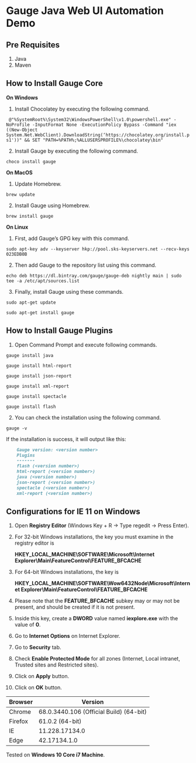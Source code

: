# Gauge Java Web UI Automation Demo

## Pre Requisites
1. Java
2. Maven

## How to Install Gauge Core
**On Windows**
1. Install Chocolatey by executing the following command.
   
` @"%SystemRoot%\System32\WindowsPowerShell\v1.0\powershell.exe" -NoProfile -InputFormat None -ExecutionPolicy Bypass -Command "iex ((New-Object System.Net.WebClient).DownloadString(‘https://chocolatey.org/install.ps1'))" && SET "PATH=%PATH%;%ALLUSERSPROFILE%\chocolatey\bin"`

2. Install Gauge by executing the following command.
   
`choco install gauge`

**On MacOS**
1. Update Homebrew.
   
`brew update`

2. Install Gauge using Homebrew.
   
`brew install gauge`

**On Linux**
1. First, add Gauge’s GPG key with this command.
   
`sudo apt-key adv --keyserver hkp://pool.sks-keyservers.net --recv-keys 023EDB0B`

2. Then add Gauge to the repository list using this command.
   
`echo deb https://dl.bintray.com/gauge/gauge-deb nightly main | sudo tee -a /etc/apt/sources.list`

3. Finally, install Gauge using these commands.
   
`sudo apt-get update` 

`sudo apt-get install gauge`

## How to Install Gauge Plugins
1. Open Command Prompt and execute following commands.
   
`gauge install java`

`gauge install html-report`

`gauge install json-report`

`gauge install xml-report`

`gauge install spectacle`

`gauge install flash`

2. You can check the installation using the following command.
   
`gauge -v`

If the installation is success, it will output like this:

```markdown
    Gauge version: <version number>
    Plugins
    -------
    flash (<version number>)
    html-report (<version number>)
    java (<version number>)
    json-report (<version number>)
    spectacle (<version number>)
    xml-report (<version number>)
```

## Configurations for IE 11 on Windows

1. Open **Registry Editor** (Windows Key + R → Type regedit → Press Enter).
   
2. For 32-bit Windows installations, the key you must examine in the registry editor is
   
   **HKEY_LOCAL_MACHINE\SOFTWARE\Microsoft\Internet Explorer\Main\FeatureControl\FEATURE_BFCACHE**
   
3. For 64-bit Windows installations, the key is
   
   **HKEY_LOCAL_MACHINE\SOFTWARE\Wow6432Node\Microsoft\Internet Explorer\Main\FeatureControl\FEATURE_BFCACHE**
   
4. Please note that the **FEATURE_BFCACHE** subkey may or may not be present, and should be created if it is not present.
   
5. Inside this key, create a **DWORD** value named **iexplore.exe** with the value of **0**.
    
6. Go to **Internet Options** on Internet Explorer.
    
7. Go to **Security** tab.
    
8. Check **Enable Protected Mode** for all zones (Internet, Local intranet, Trusted sites and Restricted sites).
    
9. Click on **Apply** button.
    
10. Click on **OK** button.

|Browser    |Version                                |
|-----------|---------------------------------------|
|Chrome     |68.0.3440.106 (Official Build) (64-bit)|
|Firefox    |61.0.2 (64-bit)                        |
|IE         |11.228.17134.0			    |
|Edge       |42.17134.1.0		            |

Tested on **Windows 10 Core i7 Machine**.
